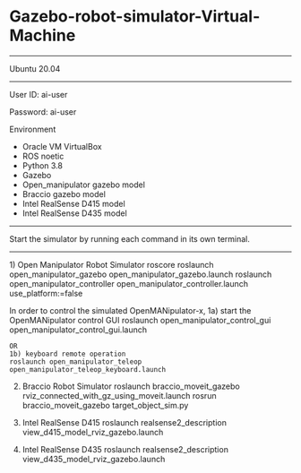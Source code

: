 # Gazebo-robot-simulator-Virtual-Machine

***********************************************************************************************************
Ubuntu 20.04
***********************************************************************************************************
<p>
User ID: ai-user
</p>
<p>
Password: ai-user
</p>

Environment
- Oracle VM VirtualBox
- ROS noetic
- Python 3.8
- Gazebo 
- Open_manipulator gazebo model 
- Braccio gazebo model
- Intel RealSense D415 model 
- Intel RealSense D435 model 

***********************************************************************************************************
Start the simulator by running each command in its own terminal.
***********************************************************************************************************
<p>
1) Open Manipulator Robot Simulator
roscore
roslaunch open_manipulator_gazebo open_manipulator_gazebo.launch
roslaunch open_manipulator_controller open_manipulator_controller.launch use_platform:=false

In order to control the simulated OpenMANipulator-x,
	1a) start the OpenMANipulator control GUI
	roslaunch open_manipulator_control_gui open_manipulator_control_gui.launch

	OR  
	1b) keyboard remote operation
	roslaunch open_manipulator_teleop open_manipulator_teleop_keyboard.launch


2) Braccio Robot Simulator
roslaunch braccio_moveit_gazebo rviz_connected_with_gz_using_moveit.launch
rosrun braccio_moveit_gazebo target_object_sim.py


3) Intel RealSense D415
roslaunch realsense2_description view_d415_model_rviz_gazebo.launch


4) Intel RealSense D435
roslaunch realsense2_description view_d435_model_rviz_gazebo.launch
</p>

